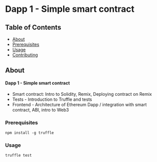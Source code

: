 # Dapp 1 - Simple smart contract

## Table of Contents

- [About](#about)
- [Prerequisites](#prerequisites)
- [Usage](#usage)
- [Contributing](../CONTRIBUTING.md)

## About <a name = "about"></a>

#### Dapp 1 - Simple smart contract
- Smart contract: Intro to Solidity, Remix, Deploying contract on Remix
- Tests - Introduction to Truffle and tests
- Frontend - Architecture of Ethereum Dapp / integration with smart contract, ABI, intro to Web3

### Prerequisites

```
npm install -g truffle
```

### Usage

```
truffle test
```
